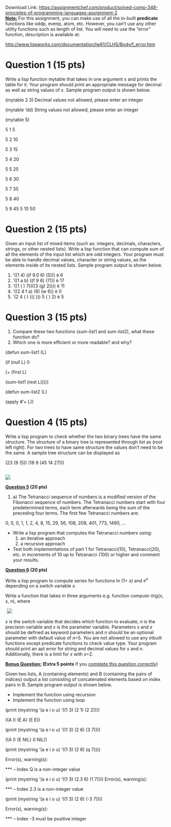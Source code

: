 Download Link: https://assignmentchef.com/product/solved-comp-348-principles-of-programming-languages-assignment-2
<br>
<strong><u>Note:</u> </strong>For this assignment, you can make use of all the in-built <strong>predicate</strong> functions like oddp, evenp, atom, etc. However, you can’t use any other utility functions such as length of list. You will need to use the “error” function, description is available at:

<a href="http://www.lispworks.com/documentation/lw61/CLHS/Body/f_error.htm"> </a><a href="http://www.lispworks.com/documentation/lw61/CLHS/Body/f_error.htm">http://www.lispworks.com/documentation/lw61/CLHS/Body/f_error.htm</a>     <strong> </strong>

<strong> </strong><strong> </strong>

<h1>Question 1 (15 pts)</h1>

<strong> </strong>

Write a lisp function mytable that takes in one argument x and prints the table for it. Your program should print an appropriate message for decimal as well as string values of x. Sample program output is shown below.

(mytable 2.3) Decimal values not allowed, please enter an integer

(mytable ‘dd) String values not allowed, please enter an integer




(mytable 5)




5 1      5

5 2      10

5 3      15

5 4      20

5 5      25

5 6      30

5 7      35

5 8      40

5 9 45 5 10 50







<h1>Question 2 (15 pts)</h1>

<strong> </strong>

Given an input list of mixed items (such as: integers, decimals, characters, strings, or other nested lists). Write a lisp function that can compute sum of all the elements of the input list which are odd integers. Your program must be able to handle decimal values, character or string values, as the elements inside of its nested lists. Sample program output is shown below.







<ol>

 <li>‘((1 4) ((f 9.0 6) (5))) è 6</li>

 <li>‘((1 a b) ((f 9 6) (7))) è 17</li>

 <li>‘((1 ( ) 7)(((3 (g) 2)))) è 11</li>

 <li>‘((2 4 f a) (8) (w 6)) è 0</li>

 <li>‘(2 4 ( ) ((( ))) 5 ( ) 2) è 5</li>

</ol>




<strong> </strong>

<h1>Question 3 (15 pts)</h1>




<ol>

 <li>Compare these two functions (sum-list1 and sum-list2), what these function do?</li>

 <li>Which one is more efficient or more readable? and why?</li>

</ol>




(defun sum-list1 (L)

(if (null L) 0

(+ (first L)

(sum-list1 (rest L)))))




(defun sum-list2 (L)

(apply #’+ L))




<strong> </strong>

<h1>Question 4 (15 pts)</h1>




Write a lisp program to check whether the two binary trees have the same structure. The structure of a binary tree is represented through list as (root left right). For two trees to have same structure the values don’t need to be the same. A sample tree structure can be displayed as

(23 (9 (5)) (18 9 (45 14 27)))




<strong><img decoding="async" data-recalc-dims="1" data-src="https://i0.wp.com/www.ankitcodinghub.com/wp-content/uploads/2018/06/876.png?w=980&amp;ssl=1" class="lazyload" src="data:image/gif;base64,R0lGODlhAQABAAAAACH5BAEKAAEALAAAAAABAAEAAAICTAEAOw==">

  <noscript>

   <img decoding="async" src="https://i0.wp.com/www.ankitcodinghub.com/wp-content/uploads/2018/06/876.png?w=980&amp;ssl=1" data-recalc-dims="1">

  </noscript> </strong>

<strong> </strong>

<strong> </strong>

<strong> </strong>

<strong> </strong>

<strong> </strong>

<strong><u>Question 5</u> (20 pts)</strong>

<strong> </strong>

<ol>

 <li>a) The Tetranacci sequence of numbers is a modified version of the Fibonacci sequence of numbers. The Tetranacci numbers start with four predetermined terms, each term afterwards being the sum of the preceding four terms. The first few Tetranacci numbers are:</li>

</ol>




0, 0, 0, 1, 1, 2, 4, 8, 15, 29, 56, 108, 208, 401, 773, 1490, …




<ul>

 <li>Write a lisp program that computes the Tetranacci numbers using:

  <ol>

   <li>an iterative approach</li>

   <li>a recursive approach</li>

  </ol></li>

 <li>Test both implementations of part 1 for Tetranacci(10), Tetranacci(20), etc. in increments of 10 up to Tetranacci (100) or higher and comment your results.</li>

</ul>

<strong> </strong>

<strong> </strong>

<strong><u>Question 6</u> (20 pts)</strong>

Write a lisp program to compute series for functions ln (1+ <em>x</em>) and <em>e<sup>x</sup></em> depending on a switch variable <em>s</em>.

Write a function that takes in three arguments e.g. function <em>compute-trig</em>(<em>x</em>, <em>s</em>, <em>n</em>), where

<img decoding="async" data-recalc-dims="1" data-src="https://i0.wp.com/www.ankitcodinghub.com/wp-content/uploads/2018/06/704.png?w=980&amp;ssl=1" class="lazyload" src="data:image/gif;base64,R0lGODlhAQABAAAAACH5BAEKAAEALAAAAAABAAEAAAICTAEAOw==">

 <noscript>

  <img decoding="async" src="https://i0.wp.com/www.ankitcodinghub.com/wp-content/uploads/2018/06/704.png?w=980&amp;ssl=1" data-recalc-dims="1">

 </noscript>

<em>s</em> is the switch variable that decides which function to evaluate, <em>n</em> is the precision variable and <em>x</em> is the parameter variable. Parameters <em>s</em> and <em>x</em> should be defined as keyword parameters and <em>n</em> should be an optional parameter with default value of <em>n</em>=5. You are not allowed to use any inbuilt functions except predicate functions to check value type. Your program should print an apt error for string and decimal values for <em>s</em> and <em>n</em>. Additionally, there is a limit for <em>x</em> with <em>s</em>=2.

<strong> </strong>

<strong> </strong>

<strong><u>Bonus Question:</u> (Extra 5 points</strong> if you <u>complete this question correctly</u>)

Given two lists, A (containing elements) and B (containing the pairs of indices) output a list consisting of concatenated elements based on index pairs in B. Sample program output is shown below.

<ul>

 <li>Implement the function using recursion</li>

 <li>Implement the function using loop</li>

</ul>




(print (mystring ‘(a e i o u) ‘((1 3) (2 1) (2 2))))

((A I) (E A) (E E))




(print (mystring ‘(a e i o u) ‘((1 3) (2 6) (3 7))))

((A I) (E NIL) (I NIL))




(print (mystring ‘(a e i o u) ‘((1 3) (2 6) (q 7))))

Error(s), warning(s):

*** – Index Q is a non-integer value




(print (mystring ‘(a e i o u) ‘((1 3) (2.3 6) (1 7)))) Error(s), warning(s):

*** – Index 2.3 is a non-integer value




(print (mystring ‘(a e i o u) ‘((1 3) (2 6) (-3 7))))

Error(s), warning(s):

*** – Index -3 must be positive integer

<strong> </strong>